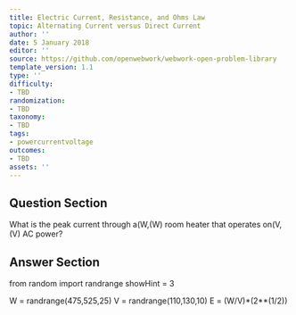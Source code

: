```yaml
---
title: Electric Current, Resistance, and Ohms Law
topic: Alternating Current versus Direct Current
author: ''
date: 5 January 2018
editor: ''
source: https://github.com/openwebwork/webwork-open-problem-library
template_version: 1.1
type: ''
difficulty:
- TBD
randomization:
- TBD
taxonomy:
- TBD
tags:
- powercurrentvoltage
outcomes:
- TBD
assets: ''
---
```


## Question Section 

What is the peak current through a(W,(W) room heater that operates on(V,(V) AC power?



## Answer Section

from random import randrange
showHint = 3


W = randrange(475,525,25)
V = randrange(110,130,10)
E = (W/V)*(2**(1/2))